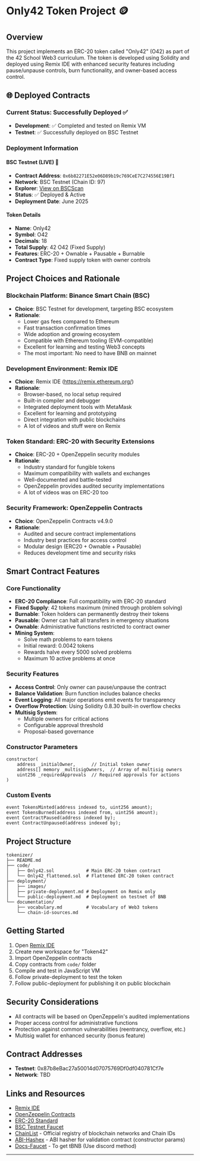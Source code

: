 # Only42 Token Project 🪙

## Overview
This project implements an ERC-20 token called "Only42" (O42) as part of the 42 School Web3 curriculum. The token is developed using Solidity and deployed using Remix IDE with enhanced security features including pause/unpause controls, burn functionality, and owner-based access control.

## 🌐 Deployed Contracts

### Current Status: Successfully Deployed ✅
- **Development**: ✅ Completed and tested on Remix VM
- **Testnet**: ✅ Successfully deployed on BSC Testnet

### Deployment Information

#### BSC Testnet (LIVE) 🚀
- **Contract Address**: `0x6b82271E52e06D89b19c769CeE7C274556E19Bf1`
- **Network**: BSC Testnet (Chain ID: 97)
- **Explorer**: [View on BSCScan](https://testnet.bscscan.com/address/0x6b82271E52e06D89b19c769CeE7C274556E19Bf1)
- **Status**: ✅ Deployed & Active
- **Deployment Date**: June 2025

#### Token Details
- **Name**: Only42
- **Symbol**: O42
- **Decimals**: 18
- **Total Supply**: 42 O42 (Fixed Supply)
- **Features**: ERC-20 + Ownable + Pausable + Burnable
- **Contract Type**: Fixed supply token with owner controls

## Project Choices and Rationale

### Blockchain Platform: Binance Smart Chain (BSC)
- **Choice**: BSC Testnet for development, targeting BSC ecosystem
- **Rationale**: 
  - Lower gas fees compared to Ethereum
  - Fast transaction confirmation times
  - Wide adoption and growing ecosystem
  - Compatible with Ethereum tooling (EVM-compatible)
  - Excellent for learning and testing Web3 concepts
  - The most important: No need to have BNB on mainnet

### Development Environment: Remix IDE
- **Choice**: Remix IDE (https://remix.ethereum.org/)
- **Rationale**:
  - Browser-based, no local setup required
  - Built-in compiler and debugger
  - Integrated deployment tools with MetaMask
  - Excellent for learning and prototyping
  - Direct integration with public blockchains
  - A lot of videos and stuff were on Remix

### Token Standard: ERC-20 with Security Extensions
- **Choice**: ERC-20 + OpenZeppelin security modules
- **Rationale**:
  - Industry standard for fungible tokens
  - Maximum compatibility with wallets and exchanges
  - Well-documented and battle-tested
  - OpenZeppelin provides audited security implementations
  - A lot of videos was on ERC-20 too

### Security Framework: OpenZeppelin Contracts
- **Choice**: OpenZeppelin Contracts v4.9.0
- **Rationale**:
  - Audited and secure contract implementations
  - Industry best practices for access control
  - Modular design (ERC20 + Ownable + Pausable)
  - Reduces development time and security risks

## Smart Contract Features

### Core Functionality
- **ERC-20 Compliance**: Full compatibility with ERC-20 standard
- **Fixed Supply**: 42 tokens maximum (mined through problem solving)
- **Burnable**: Token holders can permanently destroy their tokens
- **Pausable**: Owner can halt all transfers in emergency situations
- **Ownable**: Administrative functions restricted to contract owner
- **Mining System**: 
  - Solve math problems to earn tokens
  - Initial reward: 0.0042 tokens
  - Rewards halve every 5000 solved problems
  - Maximum 10 active problems at once

### Security Features
- **Access Control**: Only owner can pause/unpause the contract
- **Balance Validation**: Burn function includes balance checks
- **Event Logging**: All major operations emit events for transparency
- **Overflow Protection**: Using Solidity 0.8.30 built-in overflow checks
- **Multisig System**:
  - Multiple owners for critical actions
  - Configurable approval threshold
  - Proposal-based governance

### Constructor Parameters
```solidity
constructor(
    address _initialOwner,      // Initial token owner
    address[] memory _multisigOwners,  // Array of multisig owners
    uint256 _requiredApprovals  // Required approvals for actions
)
```

### Custom Events
```solidity
event TokensMinted(address indexed to, uint256 amount);
event TokensBurned(address indexed from, uint256 amount);
event ContractPaused(address indexed by);
event ContractUnpaused(address indexed by);
```

## Project Structure

```
tokenizer/
├── README.md
├── code/
│   ├── Only42.sol            # Main ERC-20 token contract
│   └── Only42_flattened.sol  # Flattened ERC-20 token contract
├── deployment/
│   ├── images/
│   ├── private-deployment.md # Deployment on Remix only
│   └── public-deployment.md  # Deployment on testnet of BNB
└── documentation/
    ├── vocabulary.md         # Vocabulary of Web3 tokens
    └── chain-id-sources.md  
```

## Getting Started

1. Open [Remix IDE](https://remix.ethereum.org/)
2. Create new workspace for "Token42"
3. Import OpenZeppelin contracts
4. Copy contracts from `code/` folder
5. Compile and test in JavaScript VM
6. Follow private-deployment to test the token
7. Follow public-deployment for publishing it on public blockchain

## Security Considerations

- All contracts will be based on OpenZeppelin's audited implementations
- Proper access control for administrative functions
- Protection against common vulnerabilities (reentrancy, overflow, etc.)
- Multisig wallet for enhanced security (bonus feature)

## Contract Addresses


- **Testnet**: 0x87b8eBac27a50014d07075769Df0df040781Cf7e
- **Network**: TBD

## Links and Resources

- [Remix IDE](https://remix.ethereum.org/)
- [OpenZeppelin Contracts](https://openzeppelin.com/contracts/)
- [ERC-20 Standard](https://ethereum.org/en/developers/docs/standards/tokens/erc-20/)
- [BSC Testnet Faucet](https://testnet.binance.org/faucet-smart)
- [ChainList](https://chainlist.org/) - Official registry of blockchain networks and Chain IDs
- [ABI-Hashex](https://abi.hashex.org) - ABI hasher for validation contract (constructor params)
- [Docs-Faucet](https://docs.bnbchain.org/bnb-smart-chain/developers/faucet/) - To get tBNB (Use discord method)

---